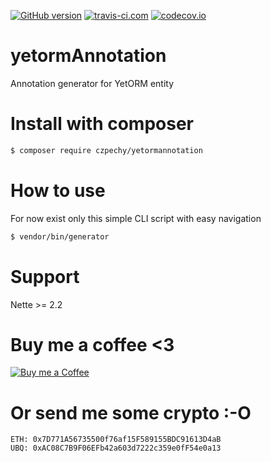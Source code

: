 [![GitHub version](https://badge.fury.io/gh/czPechy%2FyetormAnnotation.svg)](https://badge.fury.io/gh/czPechy%2FyetormAnnotation)
[![travis-ci.com](https://travis-ci.com/czPechy/yetormAnnotation.svg?branch=master)](https://travis-ci.com/czPechy/yetormAnnotation)
[![codecov.io](https://codecov.io/github/czPechy/yetormAnnotation/coverage.svg?branch=master)](https://codecov.io/github/czPechy/yetormAnnotation?branch=master)

# yetormAnnotation
Annotation generator for YetORM entity

# Install with composer
```sh
$ composer require czpechy/yetormannotation
```

# How to use
For now exist only this simple CLI script with easy navigation
```sh
$ vendor/bin/generator
```

# Support
Nette >= 2.2

# Buy me a coffee <3
[![Buy me a Coffee](https://www.paypalobjects.com/en_US/i/btn/btn_donate_LG.gif)](https://www.paypal.com/cgi-bin/webscr?cmd=_s-xclick&hosted_button_id=E8NK53NGKVDHS)

# Or send me some crypto  :-O
```
ETH: 0x7D771A56735500f76af15F589155BDC91613D4aB
UBQ: 0xAC08C7B9F06EFb42a603d7222c359e0fF54e0a13
```

